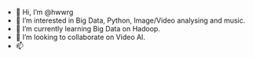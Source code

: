- 👋 Hi, I’m @hwwrg
- 👀 I’m interested in Big Data, Python, Image/Video analysing and music.
- 🌱 I’m currently learning Big Data on Hadoop.
- 💞️ I’m looking to collaborate on Video AI.
- 📫 

<!---
hwwrg/hwwrg is a ✨ special ✨ repository because its `README.md` (this file) appears on your GitHub profile.
You can click the Preview link to take a look at your changes.
--->
